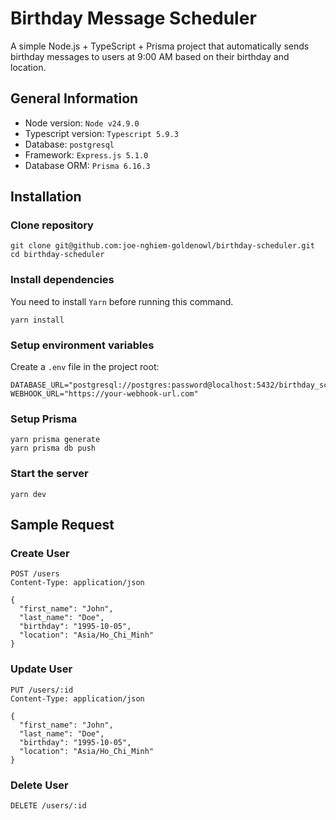 
#  Birthday Message Scheduler

A simple Node.js + TypeScript + Prisma project that automatically sends birthday messages to users at 9:00 AM based on their birthday and location.

##  General Information

- Node version: `Node v24.9.0`
- Typescript version: `Typescript 5.9.3`
- Database: `postgresql`
- Framework: `Express.js 5.1.0`
- Database ORM: `Prisma 6.16.3`

##  Installation

### Clone repository

```
git clone git@github.com:joe-nghiem-goldenowl/birthday-scheduler.git
cd birthday-scheduler
```

### Install dependencies
You need to install `Yarn` before running this command.
```
yarn install
```

### Setup environment variables

Create a `.env` file in the project root:

```
DATABASE_URL="postgresql://postgres:password@localhost:5432/birthday_scheduler"
WEBHOOK_URL="https://your-webhook-url.com"
```
### Setup Prisma

```
yarn prisma generate
yarn prisma db push
```

### Start the server

```
yarn dev
```

## Sample Request

### Create User

```
POST /users
Content-Type: application/json

{
  "first_name": "John",
  "last_name": "Doe",
  "birthday": "1995-10-05",
  "location": "Asia/Ho_Chi_Minh"
}
```

### Update User

```
PUT /users/:id
Content-Type: application/json

{
  "first_name": "John",
  "last_name": "Doe",
  "birthday": "1995-10-05",
  "location": "Asia/Ho_Chi_Minh"
}
```

### Delete User

```
DELETE /users/:id
```
